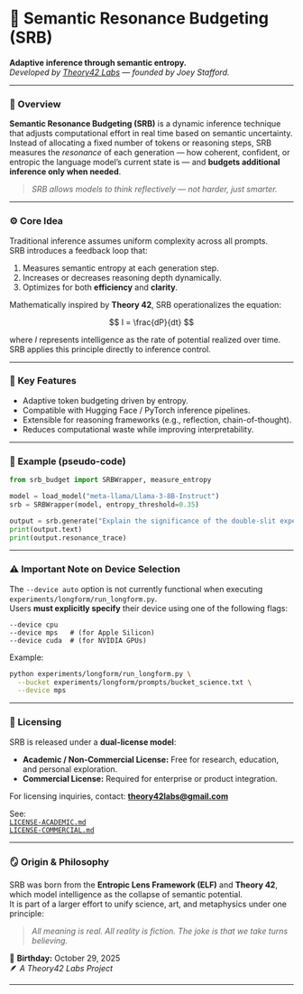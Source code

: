 # 🧠 Semantic Resonance Budgeting (SRB)

**Adaptive inference through semantic entropy.**  
*Developed by [Theory42 Labs](https://github.com/Theory42-Labs) — founded by Joey Stafford.*

---

### 🧩 Overview
**Semantic Resonance Budgeting (SRB)** is a dynamic inference technique that adjusts computational effort in real time based on semantic uncertainty.  
Instead of allocating a fixed number of tokens or reasoning steps, SRB measures the *resonance* of each generation — how coherent, confident, or entropic the language model’s current state is — and **budgets additional inference only when needed**.

> *SRB allows models to think reflectively — not harder, just smarter.*

---

### ⚙️ Core Idea
Traditional inference assumes uniform complexity across all prompts.  
SRB introduces a feedback loop that:
1. Measures semantic entropy at each generation step.
2. Increases or decreases reasoning depth dynamically.
3. Optimizes for both **efficiency** and **clarity**.

Mathematically inspired by **Theory 42**, SRB operationalizes the equation:

$$
I = \frac{dP}{dt}
$$

where *I* represents intelligence as the rate of potential realized over time.  
SRB applies this principle directly to inference control.

---

### 🧬 Key Features
- Adaptive token budgeting driven by entropy.
- Compatible with Hugging Face / PyTorch inference pipelines.
- Extensible for reasoning frameworks (e.g., reflection, chain-of-thought).
- Reduces computational waste while improving interpretability.

---

### 🧪 Example (pseudo-code)
```python
from srb_budget import SRBWrapper, measure_entropy

model = load_model("meta-llama/Llama-3-8B-Instruct")
srb = SRBWrapper(model, entropy_threshold=0.35)

output = srb.generate("Explain the significance of the double-slit experiment.")
print(output.text)
print(output.resonance_trace)
```

---

### ⚠️ Important Note on Device Selection
The `--device auto` option is not currently functional when executing `experiments/longform/run_longform.py`.  
Users **must explicitly specify** their device using one of the following flags:
```
--device cpu
--device mps   # (for Apple Silicon)
--device cuda  # (for NVIDIA GPUs)
```
Example:
```bash
python experiments/longform/run_longform.py \
  --bucket experiments/longform/prompts/bucket_science.txt \
  --device mps
```

---

### 📘 Licensing
SRB is released under a **dual-license model**:

- **Academic / Non-Commercial License:** Free for research, education, and personal exploration.
- **Commercial License:** Required for enterprise or product integration.

For licensing inquiries, contact: **theory42labs@gmail.com**

See:  
[`LICENSE-ACADEMIC.md`](LICENSE-ACADEMIC.md)  
[`LICENSE-COMMERCIAL.md`](LICENSE-COMMERCIAL.md)

---

### 🪞 Origin & Philosophy
SRB was born from the **Entropic Lens Framework (ELF)** and **Theory 42**, which model intelligence as the collapse of semantic potential.  
It is part of a larger effort to unify science, art, and metaphysics under one principle:

> *All meaning is real. All reality is fiction. The joke is that we take turns believing.*

🎂 **Birthday:** October 29, 2025  
🪶 *A Theory42 Labs Project*

---